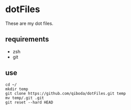 # dotFiles
These are my dot files.

requirements
------------

* zsh
* git 

use
------------

    cd ~/
    mkdir temp
    git clone https://github.com/qiboda/dotFiles.git temp
    mv temp/.git .git
    git reset --hard HEAD

